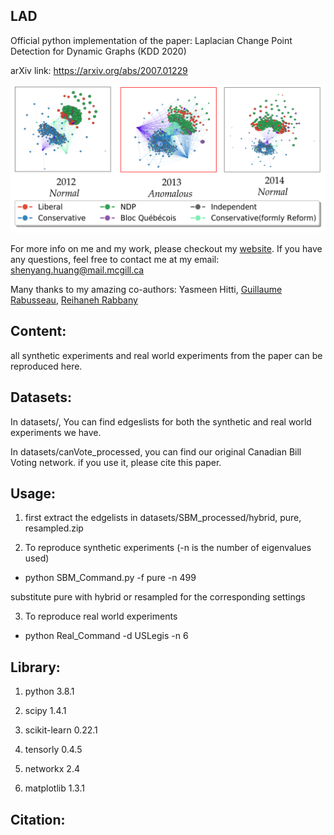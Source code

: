 ## LAD
Official python implementation of the paper: Laplacian Change Point Detection for Dynamic Graphs (KDD 2020)

arXiv link: https://arxiv.org/abs/2007.01229

![anomalous snapshots](figs/20122013.png)

For more info on me and my work, please checkout my [website](https://www.cs.mcgill.ca/~shuang43/). If you have any questions, feel free to contact me at my email: shenyang.huang@mail.mcgill.ca

Many thanks to my amazing co-authors: Yasmeen Hitti, [Guillaume Rabusseau](https://www-labs.iro.umontreal.ca/~grabus/), [Reihaneh Rabbany](http://www.reirab.com/) 

## Content:
all synthetic experiments and real world experiments from the paper can be reproduced here. 

## Datasets:
In datasets/, You can find edgeslists for both the synthetic and real world experiments we have. 

In datasets/canVote_processed, you can find our original Canadian Bill Voting network. 
if you use it, please cite this paper. 
 
## Usage:

1. first extract the edgelists in datasets/SBM_processed/hybrid, pure, resampled.zip

2. To reproduce synthetic experiments  (-n is the number of eigenvalues used) 

* python SBM_Command.py -f pure -n 499

substitute pure with hybrid or resampled for the corresponding settings

3. To reproduce real world experiments

* python Real_Command -d USLegis -n 6


## Library: 

1. python 3.8.1

2. scipy  1.4.1

3. scikit-learn 0.22.1

4. tensorly 0.4.5

5. networkx 2.4

6. matplotlib 1.3.1



## Citation:



